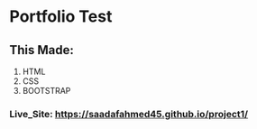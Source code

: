 # Portfolio Test
## This Made:
1. HTML
2. CSS
3. BOOTSTRAP


### Live_Site: https://saadafahmed45.github.io/project1/
